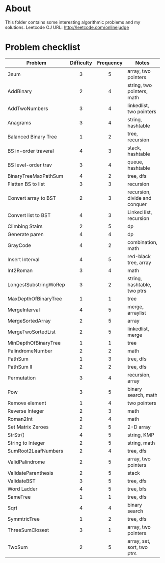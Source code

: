 About
========

This folder contains some interesting algorithmic problems and my solutions. 
Leetcode OJ URL: http://leetcode.com/onlinejudge


Problem checklist
==========
| Problem               | Difficulty  | Frequency  | Notes                        |
| --------------------- |:-----------:| :---------:| -----------------------------|
| 3sum                  | 3           | 5          | array, two pointers          |
| AddBinary             | 2           | 4          | string, two pointers, math   |
| AddTwoNumbers         | 3           | 4          | linkedlist, two pointers     |
| Anagrams              | 3           | 4          | string, hashtable            |
| Balanced Binary Tree  | 1           | 2          | tree, recursion              |
| BS in-order traveral  | 4           | 3          | stack, hashtable             |
| BS level-order trav   | 3           | 4          | queue, hashtable             |
| BinaryTreeMaxPathSum  | 4           | 2          | tree, dfs                    |
| Flatten BS to list    | 3           | 3          | recursion                    | 
| Convert array to BST  | 2           | 3          | recursion, divide and conquer|                   
| Convert list to BST   | 4           | 3          | Linked list, recursion       |
| Climbing Stairs       | 2           | 5          | dp                           |
| Generate paren        | 4           | 4          | dp                           |
| GrayCode              | 4           | 2          | combination, math            |
| Insert Interval       | 4           | 5          | red-black tree, array        |
| Int2Roman             | 3           | 4          | math                         |
| LongestSubstringWoRep | 3           | 2          | string, hashtable, two ptrs  |
| MaxDepthOfBinaryTree  | 1           | 1          | tree                         |
| MergeInterval         | 4           | 5          | merge, arraylist             |
| MergeSortedArray      | 2           | 5          | array                        |
| MergeTwoSortedList    | 2           | 5          | linkedlist, merge            |
| MinDepthOfBinaryTree  | 1           | 1          | tree                         |
| PalindromeNumber      | 2           | 2          | math                         |
| PathSum               | 1           | 3          | tree, dfs                    |
| PathSum II            | 2           | 2          | tree, dfs                    |
| Permutation           | 3           | 4          | recursion, array             | 
| Pow                   | 3           | 5          | binary search, math          |
| Remove element        | 1           | 4          | two pointers                 |
| Reverse Integer       | 2           | 3          | math                         |
| Roman2Int             | 2           | 4          | math                         |
| Set Matrix Zeroes     | 2           | 5          | 2-D array                    |
| StrStr()              | 4           | 5          | string, KMP                  |
| String to Integer     | 2           | 5          | string, math                 | 
| SumRoot2LeafNumbers   | 2           | 4          | tree, dfs                    |
| ValidPalindrome       | 2           | 5          | array, two pointers          |
| ValidateParenthesis   | 2           | 5          | stack                        |
| ValidateBST           | 3           | 5          | tree, dfs                    | 
| Word Ladder           | 4           | 5          | tree, bfs                    |
| SameTree              | 1           | 1          | tree, dfs                    |
| Sqrt                  | 4           | 4          | binary search                |
| SymmtricTree          | 1           | 2          | tree, dfs                    |
| ThreeSumClosest       | 3           | 1          | array, two pointers          |
| TwoSum                | 2           | 5          | array, set, sort, two ptrs   |
